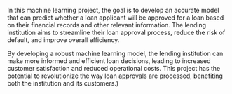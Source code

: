 In this machine learning project, the goal is to develop an accurate model that can predict whether a loan applicant will be approved for a loan based on their financial records and other relevant information. The lending institution aims to streamline their loan approval process, reduce the risk of default, and improve overall efficiency.

By developing a robust machine learning model, the lending institution can make more informed and efficient loan decisions, leading to increased customer satisfaction and reduced operational costs. This project has the potential to revolutionize the way loan approvals are processed, benefiting both the institution and its customers.)
